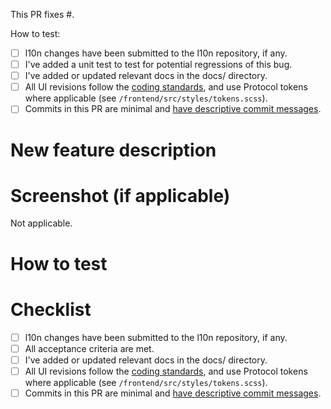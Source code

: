 <!-- The following is intended to be helpful to you. Feel free to remove anything that is not. -->

<!-- When fixing a bug: -->

This PR fixes #<issue ID>.

How to test:

- [ ] l10n changes have been submitted to the l10n repository, if any.
- [ ] I've added a unit test to test for potential regressions of this bug.
- [ ] I've added or updated relevant docs in the docs/ directory.
- [ ] All UI revisions follow the [coding standards](https://github.com/mozilla/fx-private-relay/blob/main/docs/coding-standards.md), and use Protocol tokens where applicable (see `/frontend/src/styles/tokens.scss`).
- [ ] Commits in this PR are minimal and [have descriptive commit messages](https://chris.beams.io/posts/git-commit/).

<!-- When adding a new feature: -->

# New feature description



# Screenshot (if applicable)

Not applicable.

# How to test



# Checklist

- [ ] l10n changes have been submitted to the l10n repository, if any.
- [ ] All acceptance criteria are met.
- [ ] I've added or updated relevant docs in the docs/ directory.
- [ ] All UI revisions follow the [coding standards](https://github.com/mozilla/fx-private-relay/blob/main/docs/coding-standards.md), and use Protocol tokens where applicable (see `/frontend/src/styles/tokens.scss`).
- [ ] Commits in this PR are minimal and [have descriptive commit messages](https://chris.beams.io/posts/git-commit/).

